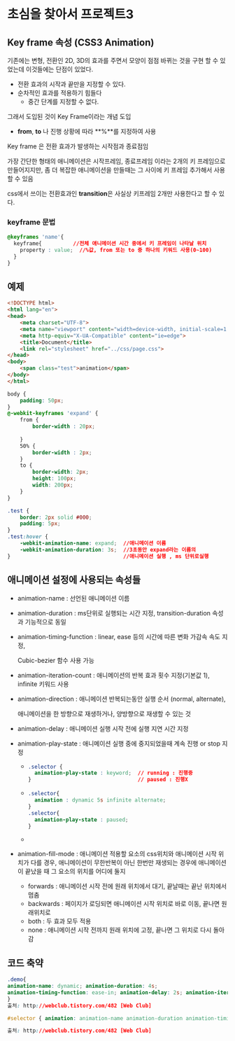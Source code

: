 # 초심을 찾아서 프로젝트3

## Key frame 속성 (CSS3 Animation)



기존에는 변형, 전환인 2D, 3D의 효과를 주면서 모양이 점점 바뀌는 것을 구현 할 수 있었는데 이것들에는 단점이 있었다.

- 전환 효과의 시작과 끝만을 지정할 수 있다.
- 순차적인 효과를 적용하기 힘들다
  - 중간 단계를 지정할 수 없다.

그래서 도입된 것이 Key Frame이라는 개념 도입

- **from**, **to** 나 진행 상황에 따라 **%**를 지정하여 사용



Key frame 은 전환 효과가 발생하는 시작점과 종료점임

가장 간단한 형태의 애니메이션은 시작프레임, 종료프레임 이라는 2개의 키 프레임으로 만들어지지만, 좀 더 복잡한 애니메이션을 만들때는 그 사이에 키 프레임 추가해서 사용할 수 있음 

css에서 쓰이는 전환효과인 **transition**은 사실상 키프레임 2개만 사용한다고 할 수 있다. 



### keyframe 문법

```css
@keyframes 'name'{
  keyframe{          //전체 애니메이션 시간 중에서 키 프레임이 나타날 위치
    property : value;  //%값, from 또는 to 중 하나의 키워드 사용(0~100)
  }
}
```





## 예제

```Html
<!DOCTYPE html>
<html lang="en">
<head>
    <meta charset="UTF-8">
    <meta name="viewport" content="width=device-width, initial-scale=1.0">
    <meta http-equiv="X-UA-Compatible" content="ie=edge">
    <title>Document</title>
    <link rel="stylesheet" href="../css/page.css">
</head>
<body>
    <span class="test">animation</span>
</body>
</html>
```

```css
body {
    padding: 50px;
}
@-webkit-keyframes 'expand' {
    from {
        border-width : 20px;
        
    }
    50% {
        border-width : 2px;
    }
    to {
        border-width: 2px;
        height: 100px;
        width: 200px;
    }
}

.test {
    border: 2px solid #000;
    padding: 5px;
}
.test:hover {
    -webkit-animation-name: expand;  //애니메이션 이름
    -webkit-animation-duration: 3s;  //3초동안 expand라는 이름의 
}                                    //애니메이션 실행 , ms 단위로실행
```



## 애니메이션 설정에 사용되는 속성들

- animation-name : 선언된 애니메이션 이름

- animation-duration : ms단위로 실행되는 시간 지정, transition-duration 속성과 기능적으로 동일

- animation-timing-function : linear, ease 등의 시간에 따른 변화 가감속 속도 지정,

  Cubic-bezier 함수 사용 가능

- animation-iteration-count : 애니메이션의 반복 효과 횟수 지정(기본값 1), infinite 키워드 사용

- animation-direction : 애니메이션 반복되는동안 실행 순서 (normal, alternate),

  애니메이션을 한 방향으로 재생하거나, 양방향으로 재생할 수 있는 것

- animation-delay : 애니메이션 실행 시작 전에 실행 지연 시간 지정

- animation-play-state : 애니메이션 실행 중에 중지되었을때 계속 진행 or stop 지정

  - ```Css
    .selector {
      animation-play-state : keyword;  // running : 진행중
    }                                  // paused : 진행X
    ```

  - ```css
    .selector{
      animation : dynamic 5s infinite alternate;
    }
    .selector{
      animation-play-state : paused;
    }
    ```

  - ​

- animation-fill-mode : 애니메이션 적용할 요소의 css위치와 애니메이션 시작 위치가 다를 경우, 애니메이션이 무한반복이 아닌 한번만 재생되는 경우에 애니메이션이 끝났을 때 그 요소의 위치를 어디에 둘지

  - forwards : 애니메이션 시작 전에 원래 위치에서 대기, 끝날때는 끝난 위치에서 멈춤
  - backwards : 페이지가 로딩되면 애니메이션 시작 위치로 바로 이동, 끝나면 원래위치로
  - both : 두 효과 모두 적용
  - none : 애니메이션 시작 전까지 원래 위치에 고정, 끝나면 그 위치로 다시 돌아감

## 코드 축약

```Css
.demo{
animation-name: dynamic; animation-duration: 4s; 
animation-timing-function: ease-in; animation-delay: 2s; animation-iteration-count: 5; animation-direction: alternate;
}
출처: http://webclub.tistory.com/482 [Web Club]

```

```css
#selector { animation: animation-name animation-duration animation-timing-function animation-delay animation-iteration-count animation-direction } .demo { animation: dynamic 4s ease-in 2s 5 alternate; }

출처: http://webclub.tistory.com/482 [Web Club]
```

